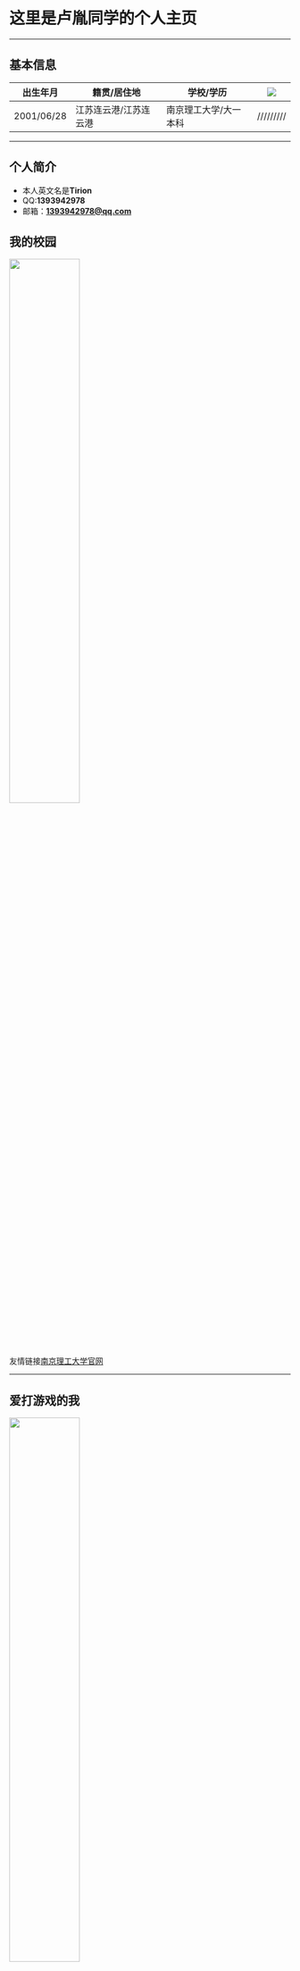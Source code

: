 # 这里是卢胤同学的个人主页 

---

## 基本信息

 |  出生年月  |  籍贯/居住地  |  学校/学历  | ![](http://m.qpic.cn/psc?/V52EhUgX0YboDE1ze2qB0GEYU82zqMdY/ruAMsa53pVQWN7FLK88i5luViB5mYjuVXD7ir6q7waKRwP6jCGSY9wuL8itRoa6t7y1OR0FeqCeUwVfcNznE*9LdWSBUKlbPQM4jEefEUFk!/b&bo=MAAwAAAAAAABByA!&rf=viewer_4)|
 |  ----  |  ----  |  ----  |  ----  |
 |  2001/06/28  |  江苏连云港/江苏连云港  |  南京理工大学/大一本科  | /////////|
 
---

## 个人简介
 
 + 本人英文名是**Tirion** 
 + QQ:**1393942978**
 + 邮箱：**1393942978@qq.com**
 
## 我的校园
 
 <img src="http://m.qpic.cn/psc?/V52EhUgX0YboDE1ze2qB0GEYU82zqMdY/ruAMsa53pVQWN7FLK88i5gYaCTmWW5H3wrnmLFjEyJ8jbkT0BTDVEeBkZ26u57CFcKKNqd0uPHC.tdcCunHTZpLRhomaNYKe.NqeYxA.BZg!/b&bo=VQhABgAAAAADBzk!&rf=viewer_4" width="50%">

友情链接[南京理工大学官网](http://www.njust.edu.cn)

---

## 爱打游戏的我 

 <img src="http://m.qpic.cn/psc?/V50DZvUH1bdrBm3PtzG51VnDtD16w23J/ruAMsa53pVQWN7FLK88i5snPEEokSZHbix2GNf1m4wbQ6hb0LtfNuA7vUTZuilTLujjnRjTC8rqf036F0atTTJj6LKfGKlh3RWjbZBtfdP0!/mnull&bo=wAY4BMAGOAQDCSw!&rf=photolist&t=5" width="50%">
 
  <img src="http://m.qpic.cn/psc?/V50DZvUH1bdrBm3PtzG51VnDtD16w23J/ruAMsa53pVQWN7FLK88i5u1v6CzDkyNijAPUkM*SX*XN*bSdAyXa9ffYvRE35q24EQzLh1*Q2ExQvfM*Kn06k0K3w7d0TRPpl1YwSTg*XbQ!/b&bo=gAc4BIAHOAQDCSw!&rf=viewer_4" width="50%">

## 炉石，游戏王也是我的喜欢的游戏~~ <img src="https://cn.bing.com/images/search?view=detailV2&ccid=7yOtCQbI&id=E1E646F7041E4AF45750C7CE633BF49A1C807C6F&thid=OIP.7yOtCQbI3SHWzFxCbf-k4AHaK4&mediaurl=https%3a%2f%2fimgsrc.baidu.com%2fbaike%2fpic%2fitem%2fd009b3de9c82d158bfc74b798e0a19d8bd3e42b4.jpg&exph=940&expw=640&q=%e6%b8%b8%e6%88%8f%e7%8e%8b%e5%8d%a1%e7%89%8c%e5%af%b9%e6%88%98&simid=608004989716990876&ck=1115D5CD9D4069EB4E3E2303764E3B27&selectedIndex=216&FORM=IRPRST" width="5%">

 <img src="http://m.qpic.cn/psc?/V50DZvUH1bdrBm3PtzG51VnDtD16w23J/ruAMsa53pVQWN7FLK88i5vXHCNB29brH.vu*mvJo9.6rkWGDVuk0zcmHgLsPN5JNC*HF3zpXUaaz74MNroyEX0WhXXTsCGNM4tQBmbtzpIg!/mnull&bo=agWAAoQJZQQDCS0!&rf=photolist&t=5" width="5%">

 <img src="http://m.qpic.cn/psc?/V50DZvUH1bdrBm3PtzG51VnDtD16w23J/ruAMsa53pVQWN7FLK88i5vXHCNB29brH.vu*mvJo9.5goFj3UHtlhVh.55PQEWjmE6YJvKf**CLKnOzwfnumifqSykJiz1qgjwaHjaPmpnE!/mnull&bo=agWAAoQJZQQDCS0!&rf=photolist&t=5" width="5%">

## 自我介绍
+我是一个乐观开朗的人
+平常最喜欢的事是打游戏 
+也喜欢和朋友出去玩 
+偶尔也会追追剧 
+是一个老二次元了，哈哈哈哈 

本人的[GitHub Page](https://github.com/wuwukai6666)
